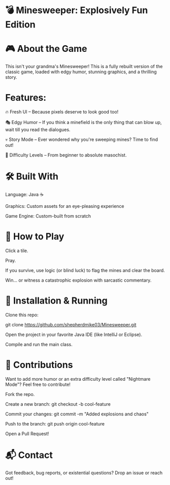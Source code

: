 # 💣 Minesweeper: Explosively Fun Edition

# 🎮 About the Game

This isn't your grandma's Minesweeper! This is a fully rebuilt version of the classic game, loaded with edgy humor, stunning graphics, and a thrilling story.

# Features:

🔥 Fresh UI – Because pixels deserve to look good too!

🎭 Edgy Humor – If you think a minefield is the only thing that can blow up, wait till you read the dialogues.

💀 Story Mode – Ever wondered why you're sweeping mines? Time to find out!

🧠 Difficulty Levels – From beginner to absolute masochist.

# 🛠️ Built With

Language: Java ☕

Graphics: Custom assets for an eye-pleasing experience

Game Engine: Custom-built from scratch

# 📜 How to Play

Click a tile.

Pray.

If you survive, use logic (or blind luck) to flag the mines and clear the board.

Win... or witness a catastrophic explosion with sarcastic commentary.

# 🚀 Installation & Running

Clone this repo:

git clone https://github.com/shepherdmike03/Minesweeper.git

Open the project in your favorite Java IDE (like IntelliJ or Eclipse).

Compile and run the main class.

# 📝 Contributions

Want to add more humor or an extra difficulty level called "Nightmare Mode"? Feel free to contribute!

Fork the repo.

Create a new branch: git checkout -b cool-feature

Commit your changes: git commit -m "Added explosions and chaos"

Push to the branch: git push origin cool-feature

Open a Pull Request!

# 📬 Contact

Got feedback, bug reports, or existential questions? Drop an issue or reach out!
